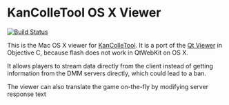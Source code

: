 KanColleTool OS X Viewer
========================

[![Build Status](https://travis-ci.org/KanColleTool/kct-macviewer.png?branch=master)](https://travis-ci.org/KanColleTool/kct-macviewer)

This is the Mac OS X viewer for [KanColleTool](/KanColleTool/tool). It is a port of the [Qt Viewer](/KanColleTool/viewer) in Objective C, because flash does not work in QtWebKit on OS X.

It allows players to stream data directly from the client instead of getting information from the DMM servers directly, which could lead to a ban.

The viewer can also translate the game on-the-fly by modifying server response text
